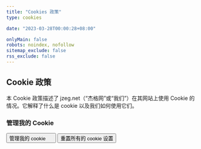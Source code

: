 ```yaml
---
title: "Cookies 政策"
type: cookies

date: "2023-03-28T00:00:28+08:00"

onlyMain: false
robots: noindex, nofollow
sitemap_exclude: false
rss_exclude: false
---
```


<div class="bg-body text-dark-emphasis py-5">
    <section>
        <div class="container">
            <h1>Cookie 政策</h1>
        </div>
    </section>
    <section></section>
    <section>
        <div class="container">
            <div class="row row-gap-5">
                <div class="col-md-7">
                    <p>本 Cookie 政策描述了 jzeg.net（“杰格网”或“我们”）在其网站上使用 Cookie 的情况。它解释了什么是 cookie 以及我们如何使用它们。</p>
                </div>
                <div class="col-md-4 offset-md-1">
                    <h3>管理我的 Cookie</h3>
                    <div class="d-flex flex-column row-gap-4">
                        <button class="btn btn-outline-secondary" type="button" onclick="CookieConsent.showPreferences();">管理我的 cookie <svg class="bi" width="16" height="16"><use href="#bi-cookie"></use></svg></button>
                        <button class="btn btn-outline-secondary" type="button" id="ResetCookieConsent">重置所有的 cookie 设置</button>
                    </div>
                </div>
            </div>
        </div>
    </section>
</div>
